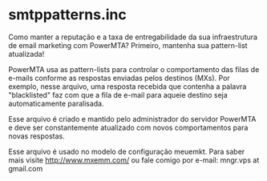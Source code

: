 # smtppatterns.inc
Como manter a reputação e a taxa de entregabilidade da sua infraestrutura de email marketing com PowerMTA? Primeiro, mantenha sua pattern-list atualizada!

PowerMTA usa as pattern-lists para controlar o comportamento das filas de e-mails conforme as respostas enviadas pelos destinos (MXs). Por exemplo, nesse arquivo, uma resposta recebida que contenha a palavra "blacklisted" faz com que a fila de e-mail para aqueie destino seja automaticamente paralisada.

Esse arquivo é criado e mantido pelo administrador do servidor PowerMTA e deve ser constantemente atualizado com novos comportamentos para novas respostas. 

Esse arquivo é usado no modelo de configuração meuemkt. Para saber mais visite http://www.mxemm.com/ ou fale comigo por e-mail: mngr.vps at gmail.com
